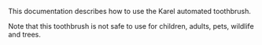 This documentation describes how to use the Karel automated toothbrush.

Note that this toothbrush is not safe to use for children, adults, pets, wildlife and trees.
